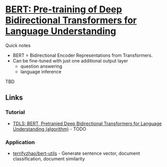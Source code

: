 # [BERT: Pre-training of Deep Bidirectional Transformers for Language Understanding](https://arxiv.org/abs/1810.04805)

Quick notes

* BERT = Bidirectional Encoder Representations from Transformers.
* Can be fine-tuned with just one additional output layer
    * question answering
    * language inference

TBD

## Links

### Tutorial

* [TDLS: BERT, Pretranied Deep Bidirectional Transformers for Language Understanding (algorithm)](https://youtu.be/BhlOGGzC0Q0) - TODO

### Application

* [terrifyzhao/bert-utils](https://github.com/terrifyzhao/bert-utils) - Generate sentence vector, document classification, document similarity

